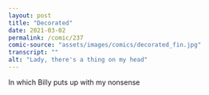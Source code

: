 ```yaml
---
layout: post
title: "Decorated"
date: 2021-03-02
permalink: /comic/237
comic-source: "assets/images/comics/decorated_fin.jpg"
transcript: ""
alt: "Lady, there's a thing on my head"
---
```


In which Billy puts up with my nonsense
